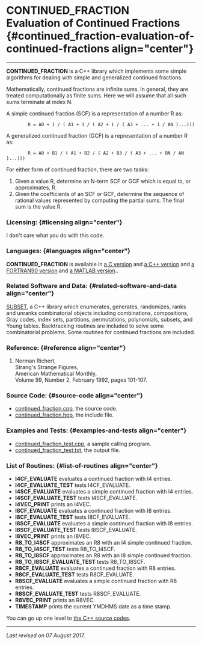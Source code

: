 CONTINUED\_FRACTION\
Evaluation of Continued Fractions {#continued_fraction-evaluation-of-continued-fractions align="center"}
=================================

------------------------------------------------------------------------

**CONTINUED\_FRACTION** is a C++ library which implements some simple
algorithms for dealing with simple and generalized continued fractions.

Mathematically, continued fractions are infinite sums. In general, they
are treated computationally as finite sums. Here we will assume that all
such sums terminate at index N.

A simple continued fraction (SCF) is a representation of a number R as:

            R = A0 + 1 / ( A1 + 1 / ( A2 + 1 / ( A3 + ... + 1 / AN )...)))
          

A generalized continued fraction (GCF) is a representation of a number R
as:

            R = A0 + B1 / ( A1 + B2 / ( A2 + B3 / ( A3 + ... + BN / AN )...)))
          

For either form of continued fraction, there are two tasks:

1.  Given a value R, determine an N-term SCF or GCF which is equal to,
    or approximates, R.
2.  Given the coefficients of an SCF or GCF, determine the sequence of
    rational values represented by computing the partial sums. The final
    sum is the value R.

### Licensing: {#licensing align="center"}

I don't care what you do with this code.

### Languages: {#languages align="center"}

**CONTINUED\_FRACTION** is available in [a C
version](../../c_src/continued_fraction/continued_fraction.md) and [a
C++ version](../../master/continued_fraction/continued_fraction.md)
and [a FORTRAN90
version](../../f_src/continued_fraction/continued_fraction.md) and [a
MATLAB
version](../../m_src/continued_fraction/continued_fraction.md)..

### Related Software and Data: {#related-software-and-data align="center"}

[SUBSET](../../master/subset/subset.md), a C++ library which
enumerates, generates, randomizes, ranks and unranks combinatorial
objects including combinations, compositions, Gray codes, index sets,
partitions, permutations, polynomials, subsets, and Young tables.
Backtracking routines are included to solve some combinatorial problems.
Some routines for continued fractions are included.

### Reference: {#reference align="center"}

1.  Norman Richert,\
    Strang's Strange Figures,\
    American Mathematical Monthly,\
    Volume 99, Number 2, February 1992, pages 101-107.

### Source Code: {#source-code align="center"}

-   [continued\_fraction.cpp](continued_fraction.cpp), the source code.
-   [continued\_fraction.hpp](continued_fraction.hpp), the include file.

### Examples and Tests: {#examples-and-tests align="center"}

-   [continued\_fraction\_test.cpp](continued_fraction_test.cpp), a
    sample calling program.
-   [continued\_fraction\_test.txt](continued_fraction_test.txt), the
    output file.

### List of Routines: {#list-of-routines align="center"}

-   **I4CF\_EVALUATE** evaluates a continued fraction with I4 entries.
-   **I4CF\_EVALUATE\_TEST** tests I4CF\_EVALUATE.
-   **I4SCF\_EVALUATE** evaluates a simple continued fraction with I4
    entries.
-   **I4SCF\_EVALUATE\_TEST** tests I4SCF\_EVALUATE.
-   **I4VEC\_PRINT** prints an I4VEC.
-   **I8CF\_EVALUATE** evaluates a continued fraction with I8 entries.
-   **I8CF\_EVALUATE\_TEST** tests I8CF\_EVALUATE.
-   **I8SCF\_EVALUATE** evaluates a simple continued fraction with I8
    entries.
-   **I8SCF\_EVALUATE\_TEST** tests I8SCF\_EVALUATE.
-   **I8VEC\_PRINT** prints an I8VEC.
-   **R8\_TO\_I4SCF** approximates an R8 with an I4 simple continued
    fraction.
-   **R8\_TO\_I4SCF\_TEST** tests R8\_TO\_I4SCF.
-   **R8\_TO\_I8SCF** approximates an R8 with an I8 simple continued
    fraction.
-   **R8\_TO\_I8SCF\_EVALUATE\_TEST** tests R8\_TO\_I8SCF.
-   **R8CF\_EVALUATE** evaluates a continued fraction with R8 entries.
-   **R8CF\_EVALUATE\_TEST** tests R8CF\_EVALUATE.
-   **R8SCF\_EVALUATE** evaluates a simple continued fraction with R8
    entries.
-   **R8SCF\_EVALUATE\_TEST** tests R8SCF\_EVALUATE.
-   **R8VEC\_PRINT** prints an R8VEC.
-   **TIMESTAMP** prints the current YMDHMS date as a time stamp.

You can go up one level to [the C++ source codes](../cpp_src.md).

------------------------------------------------------------------------

*Last revised on 07 August 2017.*
